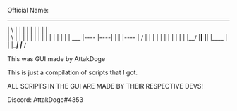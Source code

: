 Official Name:
 __      ____      ____      ____                             ___
|  \    |    |    |         |            |    |    |    |    |    \
|   \   |    |    |         |            |    |    |    |    |    |
|   |   |    |    | ___     |----        |----|    |    |    |----
|   /   |    |    |    |    |            |    |    |    |    |    |
|__/    |____|    |____|    |____        |    |    |____|    |___ /


This was GUI made by AttakDoge

This is just a compilation of scripts that I got.

ALL SCRIPTS IN THE GUI ARE MADE BY THEIR RESPECTIVE DEVS!

Discord: AttakDoge#4353